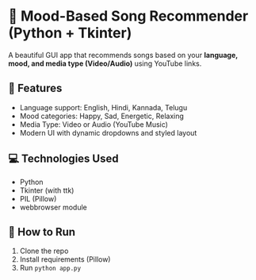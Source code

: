 # 🎵 Mood-Based Song Recommender (Python + Tkinter)

A beautiful GUI app that recommends songs based on your **language, mood, and media type (Video/Audio)** using YouTube links.

## 🚀 Features
- Language support: English, Hindi, Kannada, Telugu
- Mood categories: Happy, Sad, Energetic, Relaxing
- Media Type: Video or Audio (YouTube Music)
- Modern UI with dynamic dropdowns and styled layout

## 💻 Technologies Used
- Python
- Tkinter (with ttk)
- PIL (Pillow)
- webbrowser module

## 📁 How to Run
1. Clone the repo
2. Install requirements (Pillow)
3. Run `python app.py`
